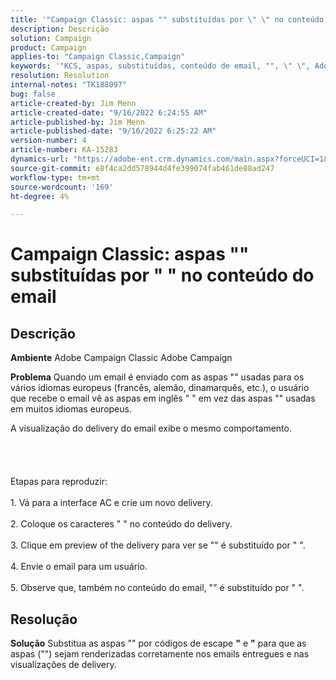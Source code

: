 ```yaml
---
title: '"Campaign Classic: aspas "" substituídas por \" \" no conteúdo do email"'
description: Descrição
solution: Campaign
product: Campaign
applies-to: "Campaign Classic,Campaign"
keywords: '"KCS, aspas, substituídas, conteúdo de email, "", \" \", Adobe Campaign, Adobe Campaign Classic"'
resolution: Resolution
internal-notes: "TK188097"
bug: false
article-created-by: Jim Menn
article-created-date: "9/16/2022 6:24:55 AM"
article-published-by: Jim Menn
article-published-date: "9/16/2022 6:25:22 AM"
version-number: 4
article-number: KA-15283
dynamics-url: "https://adobe-ent.crm.dynamics.com/main.aspx?forceUCI=1&pagetype=entityrecord&etn=knowledgearticle&id=3398e646-8835-ed11-9db1-0022480866ad"
source-git-commit: e8f4ca2dd578944d4fe399074fab461de88ad247
workflow-type: tm+mt
source-wordcount: '169'
ht-degree: 4%

---
```


# Campaign Classic: aspas &quot;&quot; substituídas por &quot; &quot; no conteúdo do email

## Descrição


<b>Ambiente</b>
Adobe Campaign Classic Adobe Campaign

<b>Problema</b>
Quando um email é enviado com as aspas &quot;&quot; usadas para os vários idiomas europeus (francês, alemão, dinamarquês, etc.), o usuário que recebe o email vê as aspas em inglês &quot; &quot; em vez das aspas &quot;&quot; usadas em muitos idiomas europeus.

A visualização do delivery do email exibe o mesmo comportamento.
<br><br><br> <br><br>Etapas para reproduzir:<br><br>1. Vá para a interface AC e crie um novo delivery.<br><br>2. Coloque os caracteres &quot; &quot; no conteúdo do delivery.<br><br>3. Clique em preview of the delivery para ver se &quot;&quot; é substituído por &quot; &quot;.<br><br>4. Envie o email para um usuário.<br><br>5. Observe que, também no conteúdo do email, &quot;&quot; é substituído por &quot; &quot;.<br>

## Resolução


<b>Solução</b>
Substitua as aspas &quot;&quot; por códigos de escape <b>&quot;</b> e <b>&quot;</b> para que as aspas (&quot;&quot;) sejam renderizadas corretamente nos emails entregues e nas visualizações de delivery.

